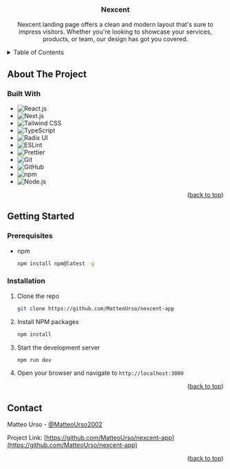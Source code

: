 <!-- Improved compatibility of back to top link -->

<a id="readme-top"></a>

<div align="center">
    <h3 align="center">Nexcent</h3>
    <p align="center">Nexcent landing page offers a clean and modern layout that's sure to impress visitors. Whether you're looking to showcase your services, products, or team, our design has got you covered.</p>
</div>

<!-- TABLE OF CONTENTS -->
<details>
  <summary>Table of Contents</summary>
  <ol>
    <li>
      <a href="#about-the-project">About The Project</a>
      <ul>
        <li><a href="#built-with">Built With</a></li>
      </ul>
    </li>
    <li>
      <a href="#getting-started">Getting Started</a>
      <ul>
        <li><a href="#prerequisites">Prerequisites</a></li>
        <li><a href="#installation">Installation</a></li>
      </ul>
    </li>
    <li><a href="#contact">Contact</a></li>
  </ol>
</details>

<!-- ABOUT THE PROJECT -->

## About The Project

### Built With

- ![React.js](https://img.shields.io/badge/React-61DAFB?logo=react&logoColor=black&style=for-the-badge)
- ![Next.js](https://img.shields.io/badge/Next.js-000000?logo=nextdotjs&logoColor=white&style=for-the-badge)
- ![Tailwind CSS](https://img.shields.io/badge/Tailwind_CSS-grey?style=for-the-badge&logo=tailwind-css&logoColor=38B2AC)
- ![TypeScript](https://img.shields.io/badge/TypeScript-007ACC?logo=typescript&logoColor=white&style=for-the-badge)
- ![Radix UI](https://img.shields.io/badge/Radix_UI-161618?style=for-the-badge&logo=radixui&logoColor=white)
- ![ESLint](https://img.shields.io/badge/ESLint-4B3263?logo=eslint&logoColor=white&style=for-the-badge)
- ![Prettier](https://img.shields.io/badge/Prettier-F7B93E?logo=prettier&logoColor=black&style=for-the-badge)
- ![Git](https://img.shields.io/badge/Git-F05032?logo=git&logoColor=white&style=for-the-badge)
- ![GitHub](https://img.shields.io/badge/GitHub-181717?logo=github&logoColor=white&style=for-the-badge)
- ![npm](https://img.shields.io/badge/npm-CB3837?logo=npm&logoColor=white&style=for-the-badge)
- ![Node.js](https://img.shields.io/badge/Node.js-339933?logo=nodedotjs&logoColor=white&style=for-the-badge)

<p align="right">(<a href="#readme-top">back to top</a>)</p>

<!-- GETTING STARTED -->

## Getting Started

### Prerequisites

- npm

  ```sh
  npm install npm@latest -g
  ```

### Installation

1. Clone the repo
   ```sh
   git clone https://github.com/MatteoUrso/nexcent-app
   ```
2. Install NPM packages
   ```sh
   npm install
   ```
3. Start the development server
   ```sh
   npm run dev
   ```
4. Open your browser and navigate to `http://localhost:3000`

<p align="right">(<a href="#readme-top">back to top</a>)</p>

<!-- CONTACT -->

## Contact

Matteo Urso - [@MatteoUrso2002](https://x.com/MatteoUrso2002)

Project Link: [https://github.com/MatteoUrso/nexcent-app](https://github.com/MatteoUrso/nexcent-app)

<p align="right">(<a href="#readme-top">back to top</a>)</p>
